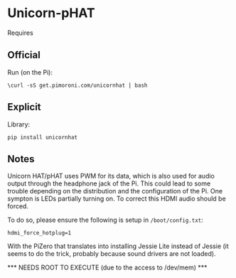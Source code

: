 # Unicorn-pHAT

Requires 


## Official

Run (on the Pi):

```
\curl -sS get.pimoroni.com/unicornhat | bash
```

## Explicit

Library:

```
pip install unicornhat
```

## Notes

Unicorn HAT/pHAT uses PWM for its data, which is also used for audio output through the headphone jack of the Pi. This could lead to some trouble depending on the distribution and the configuration of the Pi. One sympton is LEDs partially turning on. To correct this HDMI audio should be forced. 

To do so, please ensure the following is setup in `/boot/config.txt`:

```
hdmi_force_hotplug=1
```

With the PiZero that translates into installing Jessie Lite instead of Jessie (it seems to do the trick, probably because sound drivers are not loaded).

*** NEEDS ROOT TO EXECUTE (due to the access to /dev/mem) ***